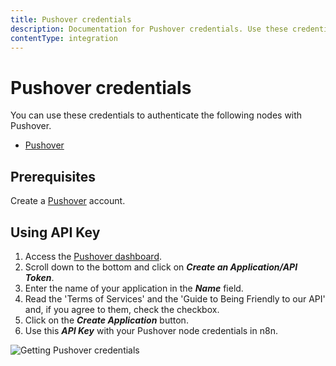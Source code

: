 ```yaml
---
title: Pushover credentials
description: Documentation for Pushover credentials. Use these credentials to authenticate Pushover in n8n, a workflow automation platform.
contentType: integration
---
```


# Pushover credentials

You can use these credentials to authenticate the following nodes with Pushover.

- [Pushover](/integrations/builtin/app-nodes/n8n-nodes-base.pushover/)

## Prerequisites

Create a [Pushover](https://pushover.net) account.

## Using API Key

1. Access the [Pushover dashboard](https://pushover.net/).
2. Scroll down to the bottom and click on ***Create an Application/API Token***.
3. Enter the name of your application in the ***Name*** field.
4. Read the 'Terms of Services' and the 'Guide to Being Friendly to our API' and, if you agree to them, check the checkbox.
5. Click on the ***Create Application*** button.
6. Use this ***API Key*** with your Pushover node credentials in n8n.

![Getting Pushover credentials](/_images/integrations/builtin/credentials/pushover/using-api-key.gif)

